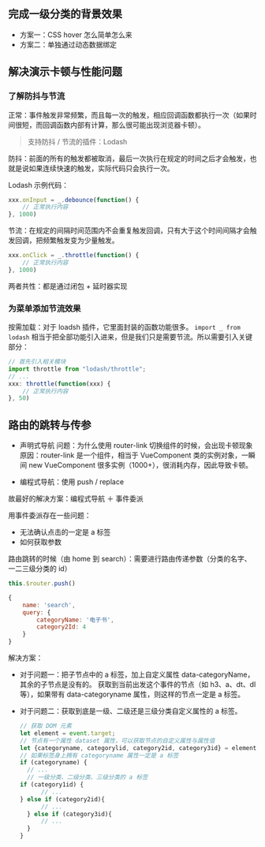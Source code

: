 ## 完成一级分类的背景效果

- 方案一：CSS  hover 怎么简单怎么来
- 方案二：单独通过动态数据绑定

## 解决演示卡顿与性能问题

### 了解防抖与节流

正常：事件触发非常频繁，而且每一次的触发，相应回调函数都执行一次（如果时间很短，而回调函数内部有计算，那么很可能出现浏览器卡顿）。

> 支持防抖 / 节流的插件：Lodash

防抖：前面的所有的触发都被取消，最后一次执行在规定的时间之后才会触发，也就是说如果连续快速的触发，实际代码只会执行一次。

Lodash 示例代码：

```js
xxx.onInput = _.debounce(function() {
    // 正常执行内容
}, 1000)
```

节流：在规定的间隔时间范围内不会重复触发回调，只有大于这个时间间隔才会触发回调，把频繁触发变为少量触发。

```js
xxx.onClick = _.throttle(function() {
    // 正常执行内容
}, 1000)
```

两者共性：都是通过闭包 + 延时器实现

### 为菜单添加节流效果

按需加载：对于 loadsh 插件，它里面封装的函数功能很多。
`import _ from lodash` 相当于把全部功能引入进来，但是我们只是需要节流。所以需要引入关键部分：

```js
// 首先引入相关模块
import throttle from "lodash/throttle";
// ...
xxx: throttle(function(xxx) {
    // 正常执行内容
}, 50)
```

## 路由的跳转与传参

- 声明式导航
  问题：为什么使用 router-link 切换组件的时候，会出现卡顿现象
  原因：router-link 是一个组件，相当于 VueComponent 类的实例对象，一瞬间
  new VueComponent 很多实例（1000+），很消耗内存，因此导致卡顿。

- 编程式导航：使用 push / replace

故最好的解决方案：编程式导航 ＋ 事件委派

用事件委派存在一些问题：
- 无法确认点击的一定是 a 标签
- 如何获取参数

路由跳转的时候（由 home 到 search）：需要进行路由传递参数（分类的名字、一二三级分类的 id）

```js
this.$router.push()

{
    name: 'search',
    query: {
        categoryName: '电子书',
        category2Id: 4
    }
}
```

解决方案：

- 对于问题一：把子节点中的 a 标签，加上自定义属性 data-categoryName，其余的子节点是没有的。
  获取到当前出发这个事件的节点（如 h3、a、dt、dl 等），如果带有 data-categoryname 属性，则这样的节点一定是 a 标签。
  
- 对于问题二：获取到底是一级、二级还是三级分类自定义属性的 a 标签。
    ```js
  // 获取 DOM 元素
  let element = event.target;
  // 节点有一个属性 dataset 属性，可以获取节点的自定义属性与属性值
  let {categoryname, categorylid, category2id, category3id} = element.dataset;
  // 如果标签身上拥有 categoryname 属性一定是 a 标签
  if (categoryname) {
      // ...
      // 一级分类、二级分类、三级分类的 a 标签
  	if (category1id) {
          // ...
  	} else if (category2id){
          // ...
      } else if (category3id){
          // ...
      }
  }
  ```







































